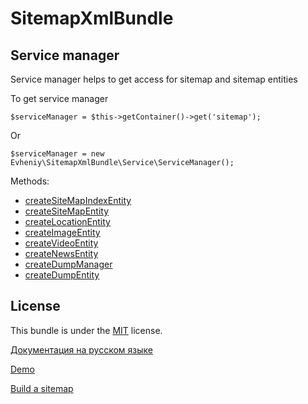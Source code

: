 SitemapXmlBundle
=================

Service manager
---------------

Service manager helps to get access for sitemap and sitemap entities

To get service manager

    $serviceManager = $this->getContainer()->get('sitemap');
    
Or

    $serviceManager = new Evheniy\SitemapXmlBundle\Service\ServiceManager(); 


Methods:

- [createSiteMapIndexEntity][1]
- [createSiteMapEntity][2]
- [createLocationEntity][3]
- [createImageEntity][4]
- [createVideoEntity][5]
- [createNewsEntity][6]
- [createDumpManager][7]
- [createDumpEntity][8]

License
-------

This bundle is under the [MIT][11] license.

[Документация на русском языке][9]

[Demo][10]

[Build a sitemap][12]

[1]:  https://github.com/evheniy/SitemapXmlBundle/blob/master/Resources/docs/sitemap_index_entity.md
[2]:  https://github.com/evheniy/SitemapXmlBundle/blob/master/Resources/docs/sitemap_entity.md
[3]:  https://github.com/evheniy/SitemapXmlBundle/blob/master/Resources/docs/location_entity.md
[4]:  https://github.com/evheniy/SitemapXmlBundle/blob/master/Resources/docs/image_entity.md
[5]:  https://github.com/evheniy/SitemapXmlBundle/blob/master/Resources/docs/video_entity.md
[6]:  https://github.com/evheniy/SitemapXmlBundle/blob/master/Resources/docs/news_entity.md
[7]:  https://github.com/evheniy/SitemapXmlBundle/blob/master/Resources/docs/dump_manager.md
[8]:  https://github.com/evheniy/SitemapXmlBundle/blob/master/Resources/docs/dump_entity.md
[9]:  http://makedev.org/articles/symfony/bundles/sitemap_xml_bundle.html
[10]:  http://makedev.org/sitemap.xml
[11]:  https://github.com/evheniy/SitemapXmlBundle/blob/master/Resources/meta/LICENSE
[12]:  https://support.google.com/webmasters/answer/183668